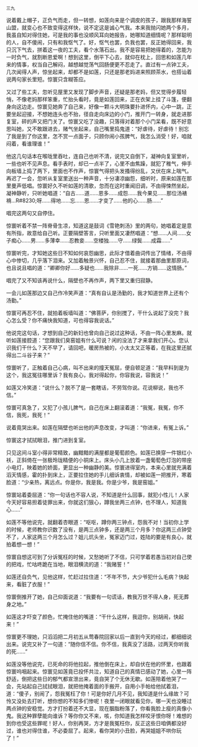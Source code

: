     三九 

   说着戴上帽子，正负气而走，但一转想，如莲向来是个调皮的孩子，跟我那样海誓山盟，就变心也不致变得这样快，说不定这是诚心气我。本来我抛闪她两个多月，我虽自知对得住她，可是我的事也没顺风耳向她报告，她哪知道细情呢？那样聪明的人，自不傻闹，只有和我怄气了。好，怄气也罢，负我也罢，反正她得回来，我只沉下气去，拼着这一夜的工夫，看个水落石出。我不是容易把她得着的，怎能为一时负气，就割断恩爱啊！想到这里，倒平下心去，就仰在枕上，回思和如莲几年来的情事，权当自己解闷，越想越觉荡气回肠便更不忍走了。直过有一点钟工夫，几次闻得人声，惊坐起来，却都不是如莲，只还是那老妈进来照顾茶水，也搭讪着说两句家长里短。惊寰只含糊答应。

   又过了些工夫，忽听见屋里又发现了脚步声音，还疑是那老妈，但又觉得步履轻悄，不像老妈那样笨重，忙抬头看时，竟是如莲回来，正在衣架上挂了斗篷，便翻身向这边走。惊寰见她奔了自己来，好像一颗斗大明珠要扑进怀内，心中一跳，正要坐起迎接，不想她连头也不抬，径自走向床边的小门，推开门一转身，就走进那复室，砰的声又把门关了。惊寰又吃了没趣，只落得对着那个小门呆看，既不好意思叫她，又不敢跟进去，赌气坐起来，自己嘴里捣鬼道：“好虐待，好虐待！别忘了我是到了你这里，怎不赏一点面子，只顾你闹小孩脾气，我怎么消受！好，咱就闷着，看谁理谁！”

   他这几句话本在喉咙里吞吐，连自己也听不清，说完又自倒下，凝神向复室里听，一些也听不见声息。看手表时，却已一点半了，心里不由焦躁，就犯了稚气，伸手向板墙上捣了两下，里面也不作声，惊寰气得把头发搔得纷乱，又伏在床上喘气。再迟了一会，忽听从复室里送出一种声音，十分凄凉幽怨，细听时，原来如莲在那里曼声低唱。惊寰好久不听如莲的清歌，忽而在这时重闻旧调，不由得悚然坐起，凝神静听，只听她唱道：“自古……道……恩多……成怨……我今果见……那位汤裱褙…R#8230;呀……得地……忘……恩……才变了……他的心……肠……” 

   唱完这两句又自停住。

   惊寰听着不禁一阵脊骨生凉，知道这是鼓词《雪艳刺汤》里的两句，她唱着定是意有所指，故意给自己听。正要隔壁答言，只听里面又凄然唱道：“想……人间……女子痴心……男……多薄幸……忍教妾……空楼独……守……绿鬓……成霜……”

   惊寰听完，才知她这些日不知如何哀怨幽思，此际才借着曲词传出了情绪，不由得心中惨切，几乎落下泪来。又加着触景兴怀，自己忍不住，就接着那曲里那原词，也且说且唱的道：“卿卿你好……多疑也……我除非……一死……方销……这情肠。”

   唱完了又不知该再说什么，隔壁也不再作声，两下里又重归寂静。

   一会儿如莲那边又自己作冷笑声道：“真有自认是汤勤的，我才知道世界上还有个汤勤。”

   惊寰可再忍不住，就拍着板墙叫道：“佛菩萨，你别搅了，干什么说起了没完？我心怎么受？你不痛快我知道，可也得容我说话。”

   他说完这句话，才想到自己的新妇也曾向自己说过这种话，不由一阵心里发麻。就听如莲接腔道：“您跟我们臭窑姐有什么可说？闲的没法了才来拿我们开心。您认识我们干什么？天不早了，请回吧，暖房热被的，小太太又正等着，在我这里还腻得出二斗谷子来？”

   惊寰听了，正触着自己心病，叫不出来的撞天冤屈，便自顿足道：“我早料到是为这个，我这冤往哪里诉？我有良心，我对得起你，你容我说，容我说！”

   如莲又冷笑道：“说什么？脱不了是一套瞎话，不劳驾你说。花说柳说，我也不信。”

   惊寰可真急了，又犯了小孩儿脾气，自己在床上翻滚着道：“我冤，我冤，你不信，我死，我死！”

   说着竟哭出来。如莲在隔壁也听出他的声息改变，才叫道：“你进来，有冤上诉。”

   惊寰这才拭拭眼泪，推门进到复室。

   只见这间斗室小得非常精致，幽黯黯的满屋都是葡萄颜色。如莲已换穿一件银红小袄，正斜倚在一张极玲珑精便的小铜床上。床头小几上放着一盏葡萄色灯泡的带座小电灯，映着她的娇面，更显出一种幽静的美。惊寰进得室内，本来心里就充满着滔天情感，霍的扑到床上，正要拉住她的手儿细诉衷情，却被如莲一把推开，寒着脸道：“少亲热，离远点。你是你，我是我。你是少爷，我是窑姐。”

   惊寰站着委屈道：“你一句话也不容人说，不知道是什么回事，就犯小性儿！人家今天好容易担着徒罪出来，你就这们狠心，蹲我坐两三点钟，也不理人，知道我心……”

   如莲不等他说完，就翻着杏眼道：“呕呕，蹲你两三钟点，怨我不对！当初你上学的时候，老师教你识数了没有，是两三点钟多，还是两三个月多？你这两三点钟受不了，人家这两三个月怎么过？姐儿炕头坐，冤家迈门过，姓陆的要是有良心，就拍着想一想！”

   惊寰自想这可到了分诉冤枉的时候，又愁她听了不信，只可学着若愚当初对自己使的把戏，忙咕咚跪在当地，眼泪横流的道：“我赌誓！”

   如莲还自负气，见他这样，忙赶过拉住道：“不年不节，大少爷犯什么毛病？快起来，看脏了衣服！”

   惊寰倒推开了她，自己仰面说道：“我要有一句谎话，教我万世不得人身，死无葬身之地。”

   如莲这才吓变了颜色，忙掩住他的嘴道：“干什么这样，我逗你，别胡闹，快起来！”

   惊寰更不理她，只滔滔把二月初五从莺春院回家以后一直到今天的经过，都细细说出来。说完又补了一句道：“随你信不信。你不信，我真没了活路，过两天你听我的死……”

   如莲没等他说完，已死命的将他拉起，推他倒在床上，却自伏在他的怀里，也跟着惊寰呜咽起来。惊寰见如莲竟已投怀共泣，知道自己的真情已感动了她，心里一阵舒适，倒把这些日的郁气都宣泄出来，竟自哭了个无休无歇。如莲陪着他哭了一会，先站起自己拭拭眼泪，就把他掩着面的手搬开，自用小手帕给他拭着泪，道：“傻子，别闹了，怨我冤枉了你！可是你好几月不见，我知道是什么缘故？可怜又没处去打听，想你想的不知多们惨呢！夜里一闭眼就看见你，哪一天也没睡过两点钟的安稳觉。方才打扮着还不大显，现在胭脂粉落了，你看我脸上瘦的真像小鬼。我这种罪孽能向谁诉？等你你又不来，咳，你知道我怎样咬牙恨你呀！难想的到你也受这些罪呢！好人，你别再哭，方才是我冤枉你，反正这些日咱俩都没好过，谁也对得住谁，不必委屈了。起来，看你哭的小丑脸，再哭姐姐不哄你玩了！”

